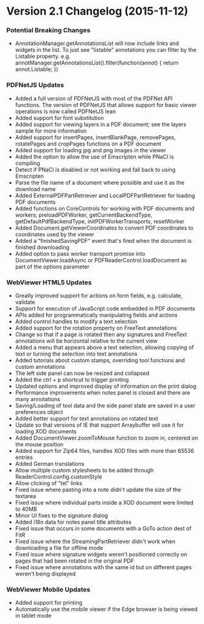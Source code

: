 # Version 2.1 Changelog (2015-11-12)

### Potential Breaking Changes

- AnnotationManager.getAnnotationsList will now include links and widgets in the list. To just see "listable" annotations you can filter by the Listable property. e.g. annotManager.getAnnotationsList().filter(function(annot) { return annot.Listable; })

### PDFNetJS Updates

- Added a full version of PDFNetJS with most of the PDFNet API functions. The version of PDFNetJS that allows support for basic viewer operations is now called PDFNetJS lean
- Added support for font substitution
- Added support for viewing layers in a PDF document; see the layers sample for more information
- Added support for insertPages, insertBlankPage, removePages, rotatePages and cropPages functions on a PDF document
- Added support for loading jpg and png images in the viewer
- Added the option to allow the use of Emscripten while PNaCl is compiling
- Detect if PNaCl is disabled or not working and fall back to using Emscripten
- Parse the file name of a document where possible and use it as the download name
- Added ExternalPDFPartRetriever and LocalPDFPartRetriever for loading PDF documents
- Added functions on CoreControls for working with PDF documents and workers; preloadPDFWorker, getCurrentBackendType, getDefaultPdfBackendType, initPDFWorkerTransports, resetWorker
- Added Document.getViewerCoordinates to convert PDF coordinates to coordinates used by the viewer
- Added a "finishedSavingPDF" event that's fired when the document is finished downloading
- Added option to pass worker transport promise into DocumentViewer.loadAsync or PDFReaderControl.loadDocument as part of the options parameter

### WebViewer HTML5 Updates

- Greatly improved support for actions on form fields, e.g. calculate, validate
- Support for execution of JavaScript code embedded in PDF documents
- APIs added for programmatically manipulating fields and actions
- Added control handles to modify a text selection
- Added support for the rotation property on FreeText annotations
- Change so that if a page is rotated then any signatures and FreeText annotations will be horizontal relative to the current view
- Added a menu that appears above a text selection, allowing copying of text or turning the selection into text annotations
- Added tutorials about custom stamps, overriding tool functions and custom annotations
- The left side panel can now be resized and collapsed
- Added the ctrl + p shortcut to trigger printing
- Updated options and improved display of information on the print dialog
- Performance improvements when notes panel is closed and there are many annotations
- Saving/Loading of tool data and the side panel state are saved in a user preferences object
- Added better support for text annotations on rotated text
- Update so that versions of IE that support Arraybuffer will use it for loading XOD documents
- Added DocumentViewer.zoomToMouse function to zoom in, centered on the mouse position
- Added support for Zip64 files, handles XOD files with more than 65536 entries
- Added German translations
- Allow multiple custom stylesheets to be added through ReaderControl.config.customStyle
- Allow clicking of "tel" links
- Fixed issue where pasting into a note didn't update the size of the textarea
- Fixed issue where individual parts inside a XOD document were limited to 40MB
- Minor UI fixes to the signature dialog
- Added i18n data for notes panel title attributes
- Fixed issue that occurs in some documents with a GoTo action dest of FitR
- Fixed issue where the StreamingPartRetriever didn't work when downloading a file for offline mode
- Fixed issue where signature widgets weren't positioned correctly on pages that had been rotated in the original PDF
- Fixed issue where annotations with the same id but on different pages weren't being displayed

### WebViewer Mobile Updates

- Added support for printing
- Automatically use the mobile viewer if the Edge browser is being viewed in tablet mode